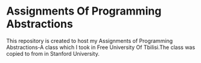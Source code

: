 # Assignments Of Programming Abstractions
This repository is created to host my Assignments of Programming Abstractions-A class which I took in Free University Of Tbilisi.The class was copied to from in Stanford University.

